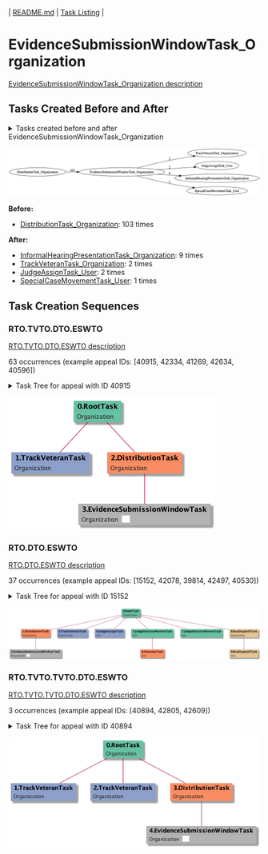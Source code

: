 | [README.md](/README.md) | [Task Listing](tasklist.md) |

# EvidenceSubmissionWindowTask_Organization

[EvidenceSubmissionWindowTask_Organization description](../descr/EvidenceSubmissionWindowTask_Organization.md)

## Tasks Created Before and After

<details><summary>Tasks created before and after EvidenceSubmissionWindowTask_Organization</summary>

```
digraph G {
rankdir="LR";
"EvidenceSubmissionWindowTask_Organization" -> "TrackVeteranTask_Organization" [label=2]
"EvidenceSubmissionWindowTask_Organization" -> "JudgeAssignTask_User" [label=2]
"EvidenceSubmissionWindowTask_Organization" -> "InformalHearingPresentationTask_Organization" [label=9]
"DistributionTask_Organization" -> "EvidenceSubmissionWindowTask_Organization" [label=103]
"EvidenceSubmissionWindowTask_Organization" -> "SpecialCaseMovementTask_User" [label=1]
}
```
</details>

![EvidenceSubmissionWindowTask_Organization](dot/EvidenceSubmissionWindowTask_Organization.dot.png)

**Before:**

   * [DistributionTask_Organization](DistributionTask_Organization.md): 103 times

**After:**

   * [InformalHearingPresentationTask_Organization](InformalHearingPresentationTask_Organization.md): 9 times
   * [TrackVeteranTask_Organization](TrackVeteranTask_Organization.md): 2 times
   * [JudgeAssignTask_User](JudgeAssignTask_User.md): 2 times
   * [SpecialCaseMovementTask_User](SpecialCaseMovementTask_User.md): 1 times

## Task Creation Sequences

### RTO.TVTO.DTO.ESWTO

[RTO.TVTO.DTO.ESWTO description](../descr/RTO.TVTO.DTO.ESWTO.md)

63 occurrences (example appeal IDs: [40915, 42334, 41269, 42634, 40596])

<details><summary>Task Tree for appeal with ID 40915</summary>

```
@startuml
skinparam {
  ObjectBorderColor #555
  ObjectBorderThickness 0
  ObjectFontStyle bold
  ObjectFontSize 14
  ObjectAttributeFontColor #333
  ObjectAttributeFontSize 12
}
  object 0.RootTask #66c2a5 {
Organization
}
  object 1.TrackVeteranTask #8da0cb {
Organization
}
  object 2.DistributionTask #fc8d62 {
Organization
}
  object 3.EvidenceSubmissionWindowTask #b3b3b3 {
Organization  <back:white>    </back>
}
0.RootTask -- 1.TrackVeteranTask
0.RootTask -- 2.DistributionTask
2.DistributionTask -- 3.EvidenceSubmissionWindowTask
@enduml
```
</details>

![RTO.TVTO.DTO.ESWTO-40915](uml/RTO.TVTO.DTO.ESWTO-40915.png)

### RTO.DTO.ESWTO

[RTO.DTO.ESWTO description](../descr/RTO.DTO.ESWTO.md)

37 occurrences (example appeal IDs: [15152, 42078, 39814, 42497, 40530])

<details><summary>Task Tree for appeal with ID 15152</summary>

```
@startuml
skinparam {
  ObjectBorderColor #555
  ObjectBorderThickness 0
  ObjectFontStyle bold
  ObjectFontSize 14
  ObjectAttributeFontColor #333
  ObjectAttributeFontSize 12
}
  object 0.RootTask #66c2a5 {
Organization
}
  object 1.DistributionTask #fc8d62 {
Organization
}
  object 2.EvidenceSubmissionWindowTask #b3b3b3 {
Organization  <back:white>    </back>
}
  object 3.TrackVeteranTask #8da0cb {
Organization
}
  object 4.JudgeAssignTask #8da0cb {
User
}
  object 5.JudgeDecisionReviewTask #66c2a5 {
User
}
  object 6.AttorneyTask #fc8d62 {
User
}
  object 7.JudgeDecisionReviewTask #66c2a5 {
User
}
  object 8.BvaDispatchTask #e5c494 {
Organization
}
  object 9.BvaDispatchTask #e5c494 {
User
}
0.RootTask -- 1.DistributionTask
1.DistributionTask -- 2.EvidenceSubmissionWindowTask
0.RootTask -- 3.TrackVeteranTask
0.RootTask -- 4.JudgeAssignTask
0.RootTask -- 5.JudgeDecisionReviewTask
5.JudgeDecisionReviewTask -- 6.AttorneyTask
0.RootTask -- 7.JudgeDecisionReviewTask
0.RootTask -- 8.BvaDispatchTask
8.BvaDispatchTask -- 9.BvaDispatchTask
@enduml
```
</details>

![RTO.DTO.ESWTO-15152](uml/RTO.DTO.ESWTO-15152.png)

### RTO.TVTO.TVTO.DTO.ESWTO

[RTO.TVTO.TVTO.DTO.ESWTO description](../descr/RTO.TVTO.TVTO.DTO.ESWTO.md)

3 occurrences (example appeal IDs: [40894, 42805, 42609])

<details><summary>Task Tree for appeal with ID 40894</summary>

```
@startuml
skinparam {
  ObjectBorderColor #555
  ObjectBorderThickness 0
  ObjectFontStyle bold
  ObjectFontSize 14
  ObjectAttributeFontColor #333
  ObjectAttributeFontSize 12
}
  object 0.RootTask #66c2a5 {
Organization
}
  object 1.TrackVeteranTask #8da0cb {
Organization
}
  object 2.TrackVeteranTask #8da0cb {
Organization
}
  object 3.DistributionTask #fc8d62 {
Organization
}
  object 4.EvidenceSubmissionWindowTask #b3b3b3 {
Organization  <back:white>    </back>
}
0.RootTask -- 1.TrackVeteranTask
0.RootTask -- 2.TrackVeteranTask
0.RootTask -- 3.DistributionTask
3.DistributionTask -- 4.EvidenceSubmissionWindowTask
@enduml
```
</details>

![RTO.TVTO.TVTO.DTO.ESWTO-40894](uml/RTO.TVTO.TVTO.DTO.ESWTO-40894.png)

